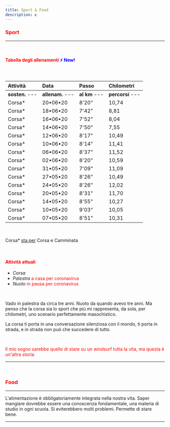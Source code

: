 ```yaml
---
title: Sport & Food
description: ◐
---
```


### <span style="color:red">Sport</span>
---
&nbsp;

#### <span style="color:red">Tabella degli allenamenti</span> <span style="color:blue">⚡ New!</span>

&nbsp;

| Attività                    | Data                    | Passo                         | Chilometri          |
|:----------------------|:--------------------|:-------------------------|:-------------------|
| **sosten.** ---        | **allenam.** ---   |  **al km** ---               |  **percorsi** --- |
| Corsa*                    | 20•06•20              |  8'20"                         |  10,74                |
| Corsa*                    | 18•06•20              |  7'42"                         |  8,81                  |
| Corsa*                    | 16•06•20              |  7'52"                         |  8,04                  |
| Corsa*                    | 14•06•20              |  7'50"                         |  7,55                  |
| Corsa*                    | 12•06•20              |  8'17"                         |  10,49                |
| Corsa*                    | 10•06•20              |  8'14"                         |  11,41                |
| Corsa*                    | 06•06•20              |  8'37"                         |  11,52                |
| Corsa*                    | 02•06•20              |  8'20"                         |  10,59                |
| Corsa*                    | 31•05•20              |  7'09"                         |  11,09                |
| Corsa*                    | 27•05•20              |  8'26"                         |  10,49                |
| Corsa*                    | 24•05•20              |  8'26"                         |  12,02                |
| Corsa*                    | 20•05•20              |  8'31"                         |  11,70                |
| Corsa*                    | 14•05•20              |  8'55"                         |  10,27                |
| Corsa*                    | 10•05•20              |  9'03"                         |  10,05                |
| Corsa*                    | 07•05•20              |  8'51"                         |  10,31                |

&nbsp;

Corsa* <span style="text-decoration:underline">sta per</span> Corsa e Camminata

&nbsp;

#### <span style="color:red">Attività attuali</span>
* _Corsa_
* _Palestra_ <span style="color:red">a casa per coronavirus</span>
* _Nuoto_ <span style="color:red">in pausa per coronavirus</span>

&nbsp;

Vado in palestra da circa tre anni. Nuoto da quando avevo tre anni. Ma penso che la corsa sia lo sport che più mi rappresenta, da sola, per chilometri, uno scenario perfettamente masochistico.

La corsa ti porta in una conversazione silenziosa con il mondo, ti porta in strada, e in strada non può che succedere di tutto.

&nbsp;

<span style="color:red">Il mio sogno sarebbe quello di stare su un windsurf tutta la vita, ma questa è un'altra storia.</span>

---
&nbsp;

### <span style="color:red">Food</span>
---
L'alimentazione è obbligatoriamente integrata nella nostra vita. Saper mangiare dovrebbe essere una conoscenza fondamentale, una materia di studio in ogni scuola. Si eviterebbero molti problemi. Permette di stare bene.

---
